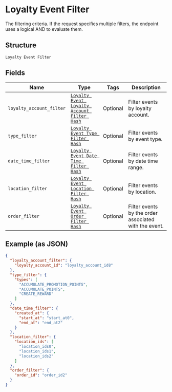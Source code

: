 
# Loyalty Event Filter

The filtering criteria. If the request specifies multiple filters,
the endpoint uses a logical AND to evaluate them.

## Structure

`Loyalty Event Filter`

## Fields

| Name | Type | Tags | Description |
|  --- | --- | --- | --- |
| `loyalty_account_filter` | [`Loyalty Event Loyalty Account Filter Hash`](../../doc/models/loyalty-event-loyalty-account-filter.md) | Optional | Filter events by loyalty account. |
| `type_filter` | [`Loyalty Event Type Filter Hash`](../../doc/models/loyalty-event-type-filter.md) | Optional | Filter events by event type. |
| `date_time_filter` | [`Loyalty Event Date Time Filter Hash`](../../doc/models/loyalty-event-date-time-filter.md) | Optional | Filter events by date time range. |
| `location_filter` | [`Loyalty Event Location Filter Hash`](../../doc/models/loyalty-event-location-filter.md) | Optional | Filter events by location. |
| `order_filter` | [`Loyalty Event Order Filter Hash`](../../doc/models/loyalty-event-order-filter.md) | Optional | Filter events by the order associated with the event. |

## Example (as JSON)

```json
{
  "loyalty_account_filter": {
    "loyalty_account_id": "loyalty_account_id8"
  },
  "type_filter": {
    "types": [
      "ACCUMULATE_PROMOTION_POINTS",
      "ACCUMULATE_POINTS",
      "CREATE_REWARD"
    ]
  },
  "date_time_filter": {
    "created_at": {
      "start_at": "start_at0",
      "end_at": "end_at2"
    }
  },
  "location_filter": {
    "location_ids": [
      "location_ids0",
      "location_ids1",
      "location_ids2"
    ]
  },
  "order_filter": {
    "order_id": "order_id2"
  }
}
```

